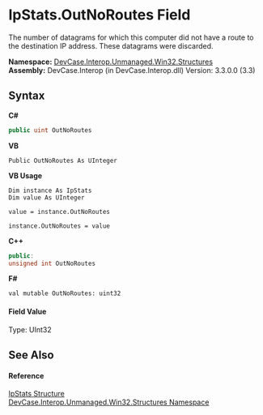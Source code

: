 # IpStats.OutNoRoutes Field
 

The number of datagrams for which this computer did not have a route to the destination IP address. These datagrams were discarded.

**Namespace:**&nbsp;<a href="N_DevCase_Interop_Unmanaged_Win32_Structures">DevCase.Interop.Unmanaged.Win32.Structures</a><br />**Assembly:**&nbsp;DevCase.Interop (in DevCase.Interop.dll) Version: 3.3.0.0 (3.3)

## Syntax

**C#**<br />
``` C#
public uint OutNoRoutes
```

**VB**<br />
``` VB
Public OutNoRoutes As UInteger
```

**VB Usage**<br />
``` VB Usage
Dim instance As IpStats
Dim value As UInteger

value = instance.OutNoRoutes

instance.OutNoRoutes = value
```

**C++**<br />
``` C++
public:
unsigned int OutNoRoutes
```

**F#**<br />
``` F#
val mutable OutNoRoutes: uint32
```


#### Field Value
Type: UInt32

## See Also


#### Reference
<a href="T_DevCase_Interop_Unmanaged_Win32_Structures_IpStats">IpStats Structure</a><br /><a href="N_DevCase_Interop_Unmanaged_Win32_Structures">DevCase.Interop.Unmanaged.Win32.Structures Namespace</a><br />